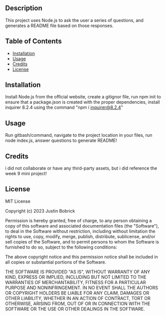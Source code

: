 ## Description
This project uses Node.js to ask the user a series of questions, and generates a README file based on those responses.

## Table of Contents
- [Installation](#installation)
- [Usage](#usage)
- [Credits](#credits)
- [License](#license)
      
## Installation
Install Node.js from the official website, create a gitignor file, run npm init to ensure that a package.json is created with the proper dependencies, install inquirer 8.2.4 using the command "npm i inquirer@8.2.4"
      
## Usage
Run gitbash/command, navigate to the project location in your files, run node index.js, answer questions to generate README!
      
## Credits
i did not collaborate or have any third-party assets, but i did reference the week 9 mini project!
      
## License
MIT License

Copyright (c) 2023 Justin Bobrick

Permission is hereby granted, free of charge, to any person obtaining a copy
of this software and associated documentation files (the "Software"), to deal
in the Software without restriction, including without limitation the rights
to use, copy, modify, merge, publish, distribute, sublicense, and/or sell
copies of the Software, and to permit persons to whom the Software is
furnished to do so, subject to the following conditions:

The above copyright notice and this permission notice shall be included in all
copies or substantial portions of the Software.

THE SOFTWARE IS PROVIDED "AS IS", WITHOUT WARRANTY OF ANY KIND, EXPRESS OR
IMPLIED, INCLUDING BUT NOT LIMITED TO THE WARRANTIES OF MERCHANTABILITY,
FITNESS FOR A PARTICULAR PURPOSE AND NONINFRINGEMENT. IN NO EVENT SHALL THE
AUTHORS OR COPYRIGHT HOLDERS BE LIABLE FOR ANY CLAIM, DAMAGES OR OTHER
LIABILITY, WHETHER IN AN ACTION OF CONTRACT, TORT OR OTHERWISE, ARISING FROM,
OUT OF OR IN CONNECTION WITH THE SOFTWARE OR THE USE OR OTHER DEALINGS IN THE
SOFTWARE.